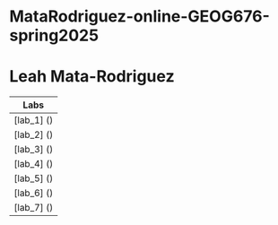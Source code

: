 # MataRodriguez-online-GEOG676-spring2025
# Leah Mata-Rodriguez

| Labs      |
| :-------: |
|[lab_1] ()      |
|[lab_2] ()      |
|[lab_3] ()      |
|[lab_4] ()      |
|[lab_5] ()      |
|[lab_6] ()      |
|[lab_7] ()      |